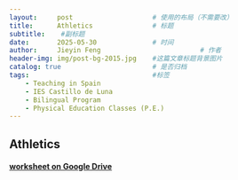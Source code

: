 ```yaml
---
layout:     post   				    # 使用的布局（不需要改）
title:      Athletics 				# 标题 
subtitle:    #副标题
date:       2025-05-30				# 时间
author:     Jieyin Feng 						# 作者
header-img: img/post-bg-2015.jpg 	#这篇文章标题背景图片
catalog: true 						# 是否归档
tags:								#标签
    - Teaching in Spain 
    - IES Castillo de Luna
    - Bilingual Program
    - Physical Education Classes (P.E.)
---
```


## Athletics
#### [worksheet on Google Drive](https://drive.google.com/drive/folders/16N5U3353LqdHIUWOmix4iMWyhFXgAf-m?usp=sharing)
